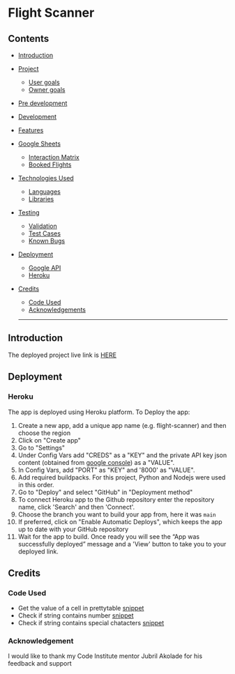 # Flight Scanner

## Contents

* [Introduction](#introduction)
* [Project](#project)
  * [User goals](#user-goals)
  * [Owner goals](#owner-goals)
* [Pre development](#pre-development)
* [Development](#development)
* [Features](#features)
* [Google Sheets](#google-sheets)
  * [Interaction Matrix](#interaction_matrix)
  * [Booked Flights](#booked_flights)
* [Technologies Used](#technologies-used)
  * [Languages](#languages)
  * [Libraries](#libraries)
* [Testing](#testing)
  * [Validation](#validation)
  * [Test Cases](#test-cases)
  * [Known Bugs](#known-bugs)
* [Deployment](#deployment)
  * [Google API](#google-api)
  * [Heroku](#heroku)
* [Credits](#credits)
  * [Code Used](#code-used)
  * [Acknowledgements](#acknowledgements)

  - - -


## Introduction 

The deployed project live link is [HERE](https://flight-scanner-0dcd2cac6601.herokuapp.com/)


## Deployment

### Heroku

The app is deployed using Heroku platform. To Deploy the app:

1. Create a new app, add a unique app name (e.g. flight-scanner) and then choose the region
2. Click on "Create app"
3. Go to "Settings"
4. Under Config Vars add "CREDS" as a "KEY" and the private API key json content (obtained from [google console](console.cloud.google)) as a "VALUE".
5. In Config Vars, add "PORT" as "KEY" and '8000' as "VALUE".
6. Add required buildpacks. For this project, Python and Nodejs were used in this order.
7. Go to "Deploy" and select "GitHub" in "Deployment method"
8. To connect Heroku app to the Github repository enter the repository name, click 'Search' and then 'Connect'.
9. Choose the branch you want to build your app from, here it was `main`
10. If preferred, click on "Enable Automatic Deploys", which keeps the app up to date with your GitHub repository
11. Wait for the app to build. Once ready you will see the “App was successfully deployed” message and a 'View' button to take you to your deployed link.



## Credits

### Code Used

* Get the value of a cell in prettytable [snippet](https://stackoverflow.com/questions/24365655/how-to-get-the-value-of-a-cell-when-using-prettytable)
* Check if string contains number [snippet](https://stackoverflow.com/questions/19859282/check-if-a-string-contains-a-number)
* Check if string contains special chatacters [snippet](https://stackoverflow.com/questions/57062794/is-there-a-way-to-check-if-a-string-contains-special-characters)

### Acknowledgement

I would like to thank my Code Institute mentor Jubril Akolade for his feedback and support